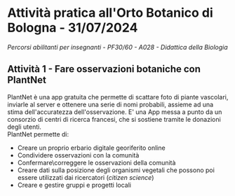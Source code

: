 # Attività pratica all'Orto Botanico di Bologna - 31/07/2024  
_Percorsi abilitanti per insegnanti - PF30/60 - A028 - Didattica della Biologia_  

## Attività 1 - Fare osservazioni botaniche con PlantNet

PlantNet è una app gratuita che permette di scattare foto di piante vascolari, inviarle al server e ottenere una serie di nomi probabili, assieme ad una stima dell'accuratezza dell'osservazione. 
E' una App messa a punto da un consorzio di centri di ricerca francesi, che si sostiene tramite le donazioni degli utenti.  
PlantNet permette di:  

- Creare un proprio erbario digitale georiferito online
- Condividere osservazioni con la comunità
- Confermare\correggere le osservazioni della comunità
- Creare dati sulla posizione degli organismi vegetali che possono poi essere utilizzati dai ricercatori (_citizen science_)
- Creare e gestire gruppi e progetti locali

